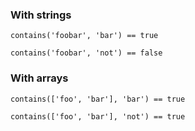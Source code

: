 ### With strings

```
contains('foobar', 'bar') == true
```

```
contains('foobar', 'not') == false
```

### With arrays


```
contains(['foo', 'bar'], 'bar') == true
```

```
contains(['foo', 'bar'], 'not') == true
```
